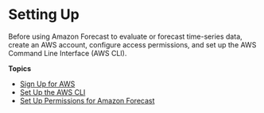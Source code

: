 # Setting Up<a name="setup"></a>

Before using Amazon Forecast to evaluate or forecast time\-series data, create an AWS account, configure access permissions, and set up the AWS Command Line Interface \(AWS CLI\)\.

**Topics**
+ [Sign Up for AWS](aws-forecast-set-up-aws-account.md)
+ [Set Up the AWS CLI](aws-forecast-set-up-aws-cli.md)
+ [Set Up Permissions for Amazon Forecast](aws-forecast-iam-roles.md)
